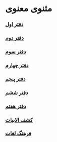 # مثنوی معنوی

### [دفتر اول](./masnavi1-khavar.pdf)
### [دفتر دوم](./moulavi2-khavar.pdf)
### [دفتر سوم](./moulavi3-khavar.pdf)
### [دفتر چهارم](./moulavi4-khavar.pdf)
### [دفتر پنجم](./moulavi5-khavar.pdf)
### [دفتر ششم](./moulavi6-khavar.pdf)
### [دفتر هفتم](./moulavi7-khavar.pdf)
### [کشف الابیات](./moulavi-kashf-alabyat.pdf)
### [فرهنگ لغات](./moulavi-farhang-loghat.pdf)
